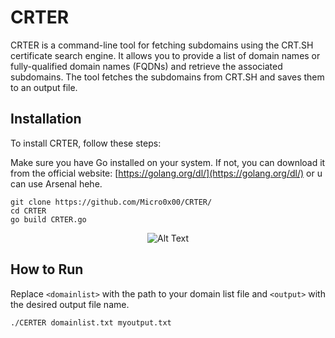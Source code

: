 # CRTER

CRTER is a command-line tool for fetching subdomains using the CRT.SH certificate search engine. It allows you to provide a list of domain names or fully-qualified domain names (FQDNs) and retrieve the associated subdomains. The tool fetches the subdomains from CRT.SH and saves them to an output file.

## Installation

To install CRTER, follow these steps:

Make sure you have Go installed on your system. If not, you can
   download it from the official website:
   [https://golang.org/dl/](https://golang.org/dl/) or u can use Arsenal
   hehe.
   
  

    git clone https://github.com/Micro0x00/CRTER/
    cd CRTER
    go build CRTER.go

<div style="text-align:center;">
    
   ![Alt Text](https://github.com/Micro0x00/CRTER/assets/67539414/f327ea3b-e5a7-4ad2-87b3-7078b265de61)
</div>

## How to Run
Replace  `<domainlist>`  with the path to your domain list file and `<output>`  with the desired output file name.

    ./CERTER domainlist.txt myoutput.txt
